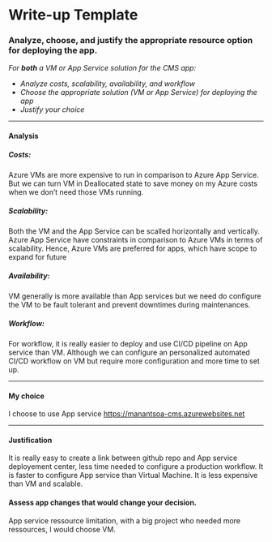 # Write-up Template

### Analyze, choose, and justify the appropriate resource option for deploying the app.

*For **both** a VM or App Service solution for the CMS app:*
- *Analyze costs, scalability, availability, and workflow*
- *Choose the appropriate solution (VM or App Service) for deploying the app*
- *Justify your choice*

--------------------
#### Analysis

##### **Costs**:
Azure VMs are more expensive to run in comparison to Azure App Service.
But we can turn VM in Deallocated state to save money on my Azure costs when we don’t need those VMs running.


##### **Scalability**:
Both the VM and the App Service can be scalled horizontally and vertically.
Azure App Service have constraints in comparison to Azure VMs in terms of scalability. Hence, Azure VMs are preferred for apps, which have scope to expand for future


##### **Availability**:
VM generally is more available than App services but we need do configure the VM to be fault tolerant and prevent downtimes during maintenances.

##### **Workflow**:


For workflow, it is really easier to deploy and use CI/CD pipeline on App service than VM.
Although we can configure an personalized automated CI/CD workflow on VM but require more configuration and more time to set up.

--------------------
#### My choice

I choose to use App service https://manantsoa-cms.azurewebsites.net

--------------------
#### Justification
It is really easy to create a link between github repo and App service deployement center, less time needed to configure a production workflow.
It is faster to configure App service than Virtual Machine. 
It is less expensive than VM and scalable. 

#### Assess app changes that would change your decision.
App service ressource limitation, with a big project who needed more ressources, I would choose VM.
